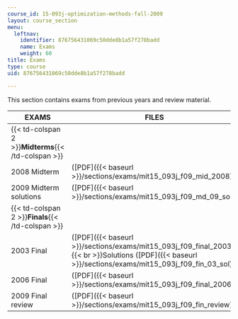 ```yaml
---
course_id: 15-093j-optimization-methods-fall-2009
layout: course_section
menu:
  leftnav:
    identifier: 876756431069c50dde8b1a57f278badd
    name: Exams
    weight: 60
title: Exams
type: course
uid: 876756431069c50dde8b1a57f278badd

---
```


This section contains exams from previous years and review material.

| EXAMS | FILES |
| --- | --- |
| {{< td-colspan 2 >}}**Midterms**{{< /td-colspan >}} ||
| 2008 Midterm | ([PDF]({{< baseurl >}}/sections/exams/mit15_093j_f09_mid_2008)) |
| 2009 Midterm solutions | ([PDF]({{< baseurl >}}/sections/exams/mit15_093j_f09_md_09_sol)) |
| {{< td-colspan 2 >}}**Finals**{{< /td-colspan >}} ||
| 2003 Final | ([PDF]({{< baseurl >}}/sections/exams/mit15_093j_f09_final_2003))  {{< br >}}Solutions ([PDF]({{< baseurl >}}/sections/exams/mit15_093j_f09_fin_03_sol)) |
| 2006 Final | ([PDF]({{< baseurl >}}/sections/exams/mit15_093j_f09_final_2006)) |
| 2009 Final review | ([PDF]({{< baseurl >}}/sections/exams/mit15_093j_f09_fin_review))